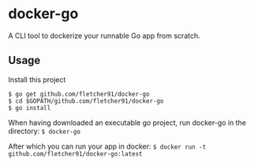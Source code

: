 # docker-go

A CLI tool to dockerize your runnable Go app from scratch.

## Usage
Install this project
```
$ go get github.com/fletcher91/docker-go
$ cd $GOPATH/github.com/fletcher91/docker-go
$ go install
```

When having downloaded an executable go project, run docker-go in the directory:
`$ docker-go`

After which you can run your app in docker:
`$ docker run -t github.com/fletcher91/docker-go:latest`
